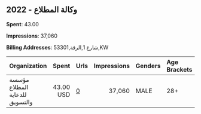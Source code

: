 ## 2022 - وكالة المطلاع 
**Spent**: 43.00

**Impressions**: 37,060

**Billing Addresses**: شارع 1,الرقة,53301,KW

|Organization|Spent|Urls|Impressions|Genders|Age Brackets|Country Codes|
|:---|---:|:---|---:|:---|:---|:---|
|مؤسسة المطلاع للدعاية والتسويق|43.00 USD|[0](https://www.snap.com/political-ads/asset/f739d06ce8dc6e549c040b9238d2a18231b6995c9f3ec07b584bab207d11560c?mediaType=mp4)|37,060|MALE|28+|kuwait|
